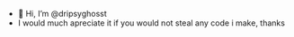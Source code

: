- 👋 Hi, I’m @dripsyghosst
- I would much apreciate it if you would not steal any code i make, thanks

